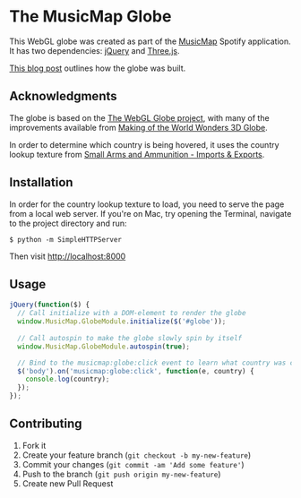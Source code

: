 # The MusicMap Globe

This WebGL globe was created as part of the [MusicMap](http://www.getmusicmap.com)
Spotify application. It has two dependencies: [jQuery](http://jquery.com/) and [Three.js](http://threejs.org/).

[This blog post]() outlines how the globe was built.

## Acknowledgments

The globe is based on the 
[The WebGL Globe project](http://www.chromeexperiments.com/globe),
with many of the improvements available from 
[Making of the World Wonders 3D Globe](http://www.html5rocks.com/en/tutorials/webgl/globe/).

In order to determine which country is being hovered, it uses the country lookup texture from
[Small Arms and Ammunition - Imports & Exports](http://workshop.chromeexperiments.com/projects/armsglobe).

## Installation

In order for the country lookup texture to load, you need to serve the page from a local web server. If you're on Mac, try opening the Terminal, navigate to the project directory and run:

```
$ python -m SimpleHTTPServer
```

Then visit [http://localhost:8000](http://localhost:8000)

## Usage

```javascript
jQuery(function($) {
  // Call initialize with a DOM-element to render the globe
  window.MusicMap.GlobeModule.initialize($('#globe'));
  
  // Call autospin to make the globe slowly spin by itself
  window.MusicMap.GlobeModule.autospin(true);

  // Bind to the musicmap:globe:click event to learn what country was clicked
  $('body').on('musicmap:globe:click', function(e, country) {
    console.log(country);
  });
});
```

## Contributing

1. Fork it
2. Create your feature branch (`git checkout -b my-new-feature`)
3. Commit your changes (`git commit -am 'Add some feature'`)
4. Push to the branch (`git push origin my-new-feature`)
5. Create new Pull Request
